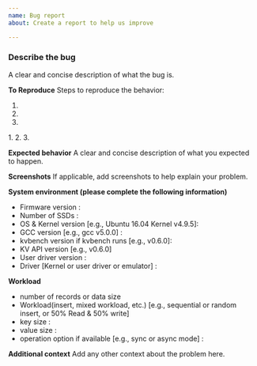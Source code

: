 ```yaml
---
name: Bug report
about: Create a report to help us improve

---
```


<h3>Describe the bug</h3>
A clear and concise description of what the bug is.

**To Reproduce**
Steps to reproduce the behavior:
<ol>
<li>
<li>
<li>
</ol>
1.  
2. 
3. 


**Expected behavior**
A clear and concise description of what you expected to happen.

**Screenshots**
If applicable, add screenshots to help explain your problem.

**System environment (please complete the following information)**
 - Firmware version :
 - Number of SSDs :
 - OS & Kernel version [e.g., Ubuntu 16.04 Kernel v4.9.5]: 
 - GCC version [e.g., gcc v5.0.0] :
 - kvbench version if kvbench runs [e.g., v0.6.0]:
 - KV API version [e.g., v0.6.0]
 - User driver version :
 - Driver [Kernel or user driver or emulator] :

**Workload**
 - number of records or data size
 - Workload(insert, mixed workload, etc.) [e.g., sequential or random insert, or 50% Read & 50% write]
 - key size :  
 - value size : 
 - operation option if available [e.g., sync or async mode] : 

**Additional context**
Add any other context about the problem here.
